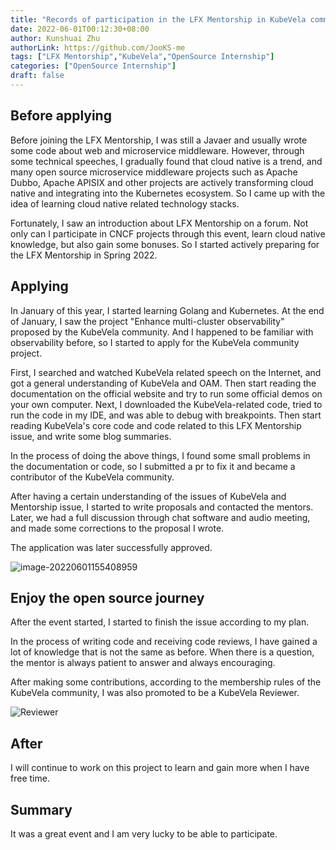 ```yaml
---
title: "Records of participation in the LFX Mentorship in KubeVela community"
date: 2022-06-01T00:12:30+08:00
author: Kunshuai Zhu
authorLink: https://github.com/JooKS-me
tags: ["LFX Mentorship","KubeVela","OpenSource Internship"]
categories: ["OpenSource Internship"]
draft: false
---
```


## Before applying

Before joining the LFX Mentorship, I was still a Javaer and usually wrote some code about web and microservice middleware. However, through some technical speeches, I gradually found that cloud native is a trend, and many open source microservice middleware projects such as Apache Dubbo, Apache APISIX and other projects are actively transforming cloud native and integrating into the Kubernetes ecosystem. So I came up with the idea of learning cloud native related technology stacks.

Fortunately, I saw an introduction about LFX Mentorship on a forum. Not only can I participate in CNCF projects through this event, learn cloud native knowledge, but also gain some bonuses. So I started actively preparing for the LFX Mentorship in Spring 2022.

## Applying

In January of this year, I started learning Golang and Kubernetes. At the end of January, I saw the project "Enhance multi-cluster observability" proposed by the KubeVela community. And I happened to be familiar with observability before, so I started to apply for the KubeVela community project.

First, I searched and watched KubeVela related speech on the Internet, and got a general understanding of KubeVela and OAM. Then start reading the documentation on the official website and try to run some official demos on your own computer. Next, I downloaded the KubeVela-related code, tried to run the code in my IDE, and was able to debug with breakpoints. Then start reading KubeVela's core code and code related to this LFX Mentorship issue, and write some blog summaries.

In the process of doing the above things, I found some small problems in the documentation or code, so I submitted a pr to fix it and became a contributor of the KubeVela community.

After having a certain understanding of the issues of KubeVela and Mentorship issue, I started to write proposals and contacted the mentors. Later, we had a full discussion through chat software and audio meeting, and made some corrections to the proposal I wrote.

The application was later successfully approved.

![image-20220601155408959](https://img.jooks.cn/img/202206011554020.png)

## Enjoy the open source journey

After the event started, I started to finish the issue according to my plan.

In the process of writing code and receiving code reviews, I have gained a lot of knowledge that is not the same as before. When there is a question, the mentor is always patient to answer and always encouraging.

After making some contributions, according to the membership rules of the KubeVela community, I was also promoted to be a KubeVela Reviewer.

![Reviewer](https://img.jooks.cn/img/202206030029630.jpg)

## After

I will continue to work on this project to learn and gain more when I have free time.

## Summary

It was a great event and I am very lucky to be able to participate.
